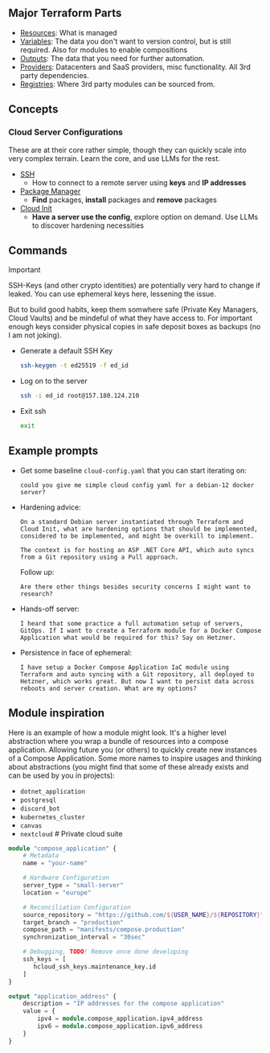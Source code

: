 ## Major Terraform Parts

- [Resources](https://developer.hashicorp.com/terraform/plugin/sdkv2/resources): What is managed
- [Variables](https://developer.hashicorp.com/terraform/language/values): The data you don't want to version control, but is still required. Also for modules to enable compositions
- [Outputs](https://developer.hashicorp.com/terraform/language/values): The data that you need for further automation.
- [Providers](https://developer.hashicorp.com/terraform/language/providers): Datacenters and SaaS providers, misc functionality. All 3rd party dependencies.
- [Registries](https://registry.terraform.io/): Where 3rd party modules can be sourced from.

## Concepts

### Cloud Server Configurations

These are at their core rather simple, though they can quickly scale into very complex terrain. Learn the core, and use LLMs for the rest.

- [SSH](https://www.digitalocean.com/community/tutorials/ssh-essentials-working-with-ssh-servers-clients-and-keys)
  - How to connect to a remote server using **keys** and **IP addresses**
- [Package Manager](https://www.onyxgs.com/blog/introduction-package-managers)
  - **Find** packages, **install** packages and **remove** packages
- [Cloud Init](https://cloudinit.readthedocs.io/en/latest/tutorial/index.html)
  - **Have a server use the config**, explore option on demand. Use LLMs to discover hardening necessities

## Commands

> [!IMPORTANT]
> SSH-Keys (and other crypto identities) are potentially very hard to change if leaked. You can use ephemeral keys here, lessening the issue.
>
> But to build good habits, keep them somwhere safe (Private Key Managers, Cloud Vaults) and be mindeful of what they have access to. For important enough keys consider physical copies in safe deposit boxes as backups (no I am not joking).

- Generate a default SSH Key

    ```sh
    ssh-keygen -t ed25519 -f ed_id
    ```
- Log on to the server

    ```sh
    ssh -i ed_id root@157.180.124.210
    ```
- Exit ssh

    ```sh
    exit
    ```

## Example prompts

- Get some baseline `cloud-config.yaml` that you can start iterating on:
    ```
    could you give me simple cloud config yaml for a debian-12 docker server?
    ```
- Hardening advice:
    ```
    On a standard Debian server instantiated through Terraform and Cloud Init, what are hardening options that should be implemented, considered to be implemented, and might be overkill to implement.

    The context is for hosting an ASP .NET Core API, which auto syncs from a Git repository using a Pull approach.
    ```
    Follow up:
    ```
    Are there other things besides security concerns I might want to research?
    ```
- Hands-off server:
    ```
    I heard that some practice a full automation setup of servers, GitOps. If I want to create a Terraform module for a Docker Compose Application what would be required for this? Say on Hetzner.
    ```
- Persistence in face of ephemeral:
    ```
    I have setup a Docker Compose Application IaC module using Terraform and auto syncing with a Git repository, all deployed to Hetzner, which works great. But now I want to persist data across reboots and server creation. What are my options?
    ```

## Module inspiration

Here is an example of how a module might look. It's a higher level abstraction where you wrap a bundle of resources into a compose application. Allowing future you (or others) to quickly create new instances of a Compose Application. Some more names to inspire usages and thinking about abstractions (you might find that some of these already exists and can be used by you in projects):

- `dotnet_application`
- `postgresql`
- `discord_bot`
- `kubernetes_cluster`
- `canvas`
- `nextcloud` # Private cloud suite 

```tf
module "compose_application" {
    # Metadata
    name = "your-name"

    # Hardware Configuration
    server_type = "small-server"
    location = "europe"

    # Reconciliation Configuration
    source_repository = "https://github.com/${USER_NAME}/${REPOSITORY}"
    target_branch = "production"
    compose_path = "manifests/compose.production"
    synchronization_interval = "30sec"

    # Debugging, TODO! Remove once done developing
    ssh_keys = [
       hcloud_ssh_keys.maintenance_key.id
    ]
}

output "application_address" {
    description = "IP addresses for the compose application"
    value = {
        ipv4 = module.compose_application.ipv4_address
        ipv6 = module.compose_application.ipv6_address
    }
}
```